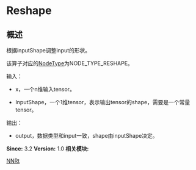 # Reshape


## 概述

根据inputShape调整input的形状。

该算子对应的[NodeType](_n_n_rt.md#nodetype)为NODE_TYPE_RESHAPE。

输入：

- x，一个n维输入tensor。

- InputShape，一个1维tensor，表示输出tensor的shape，需要是一个常量tensor。

输出：

- output，数据类型和input一致，shape由inputShape决定。

**Since:**
3.2
**Version:**
1.0
**相关模块:**

[NNRt](_n_n_rt.md)
